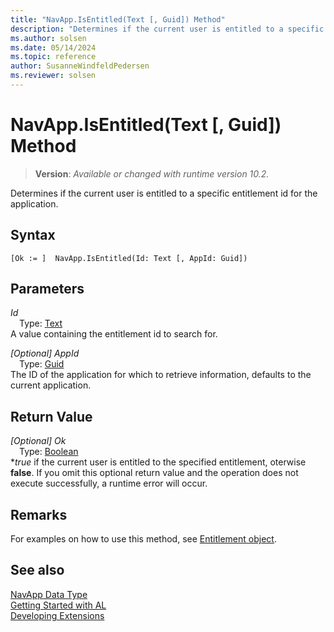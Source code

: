 ```yaml
---
title: "NavApp.IsEntitled(Text [, Guid]) Method"
description: "Determines if the current user is entitled to a specific entitlement id for the application."
ms.author: solsen
ms.date: 05/14/2024
ms.topic: reference
author: SusanneWindfeldPedersen
ms.reviewer: solsen
---
```

[//]: # (START>DO_NOT_EDIT)
[//]: # (IMPORTANT:Do not edit any of the content between here and the END>DO_NOT_EDIT.)
[//]: # (Any modifications should be made in the .xml files in the ModernDev repo.)
# NavApp.IsEntitled(Text [, Guid]) Method
> **Version**: _Available or changed with runtime version 10.2._

Determines if the current user is entitled to a specific entitlement id for the application.


## Syntax
```AL
[Ok := ]  NavApp.IsEntitled(Id: Text [, AppId: Guid])
```
## Parameters
*Id*  
&emsp;Type: [Text](../text/text-data-type.md)  
A value containing the entitlement id to search for.  

*[Optional] AppId*  
&emsp;Type: [Guid](../guid/guid-data-type.md)  
The ID of the application for which to retrieve information, defaults to the current application.  


## Return Value
*[Optional] Ok*  
&emsp;Type: [Boolean](../boolean/boolean-data-type.md)  
**true* if the current user is entitled to the specified entitlement, oterwise **false**. If you omit this optional return value and the operation does not execute successfully, a runtime error will occur.  


[//]: # (IMPORTANT: END>DO_NOT_EDIT)

## Remarks

For examples on how to use this method, see [Entitlement object](../../devenv-entitlement-object.md#entitlement-example---testing-for-entitlements-in-code).

## See also

[NavApp Data Type](navapp-data-type.md)  
[Getting Started with AL](../../devenv-get-started.md)  
[Developing Extensions](../../devenv-dev-overview.md)